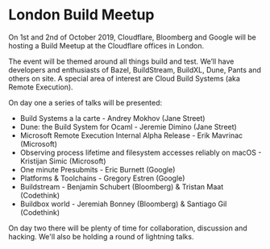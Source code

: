 # London Build Meetup

On 1st and 2nd of October 2019, Cloudflare, Bloomberg and Google will be hosting a Build Meetup at the Cloudflare offices in London.

The event will be themed around all things build and test. We’ll have developers and enthusiasts of Bazel, BuildStream, BuildXL, Dune, Pants and others on site. A special area of interest are Cloud Build Systems (aka Remote Execution).

On day one a series of talks will be presented:

- Build Systems a la carte - Andrey Mokhov (Jane Street)
- Dune: the Build System for Ocaml - Jeremie Dimino (Jane Street)
- Microsoft Remote Execution Internal Alpha Release - Erik Mavrinac (Microsoft)
- Observing process lifetime and filesystem accesses reliably on macOS - Kristijan Simic (Microsoft)
- One minute Presubmits - Eric Burnett (Google)
- Platforms & Toolchains - Gregory Estren (Google)
- Buildstream - Benjamin Schubert (Bloomberg) & Tristan Maat (Codethink)
- Buildbox world - Jeremiah Bonney (Bloomberg) & Santiago Gil (Codethink)

On day two there will be plenty of time for collaboration, discussion and hacking. We'll also be holding a round of lightning talks.
